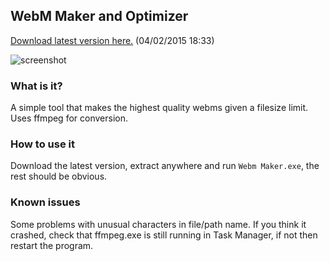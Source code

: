 ## WebM Maker and Optimizer

[Download latest version here.](http://a.pomf.se/njopzs.zip) (04/02/2015 18:33)

![screenshot](https://i.imgur.com/eZvkxc0.png)

### What is it?

A simple tool that makes the highest quality webms given a filesize limit. Uses ffmpeg for conversion.

### How to use it

Download the latest version, extract anywhere and run `Webm Maker.exe`, the rest should be obvious.

### Known issues

Some problems with unusual characters in file/path name. If you think it crashed, check that ffmpeg.exe is still running in Task Manager, if not then restart the program.
